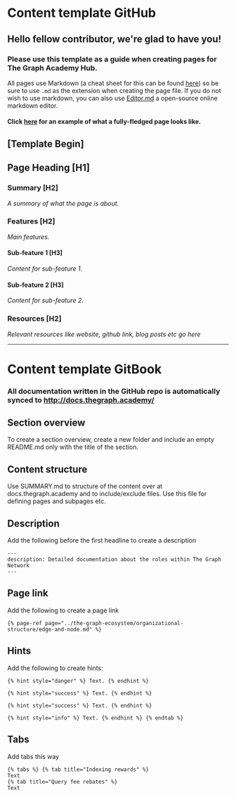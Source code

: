# Content template GitHub

## Hello fellow contributor, we're glad to have you!

### Please use this template as a guide when creating pages for The Graph Academy Hub.

All pages use Markdown \(a cheat sheet for this can be found [here](https://github.com/adam-p/markdown-here/wiki/Markdown-Cheatsheet)\) so be sure to use `.md` as the extension when creating the page file. If you do not wish to use markdown, you can also use [Editor.md](https://pandao.github.io/editor.md/en.html) a open-source online markdown editor.

#### Click [here](./) for an example of what a fully-fledged page looks like.

## \[Template Begin\]

## Page Heading \[H1\]

### Summary \[H2\]

_A summary of what the page is about._

### Features \[H2\]

_Main features._

#### Sub-feature 1 \[H3\]

_Content for sub-feature 1._

#### Sub-feature 2 \[H3\]

_Content for sub-feature 2._

### Resources \[H2\]

_Relevant resources like website, github link, blog posts etc go here_


------------


# Content template GitBook

### All documentation written in the GitHub repo is automatically synced to http://docs.thegraph.academy/

## Section overview
To create a section overview, create a new folder and include an empty README.md only with the title of the section.

## Content structure
Use SUMMARY.md to structure of the content over at docs.thegraph.academy and to include/exclude files. Use this file for defining pages and subpages etc.

## Description

Add the following before the first headline to create a description

```
---
description: Detailed documentation about the roles within The Graph Network
---
```

## Page link

Add the following to create a page link

```
{% page-ref page="../the-graph-ecosystem/organizational-structure/edge-and-node.md" %}
```

## Hints

Add the following to create hints:
```
{% hint style="danger" %} Text. {% endhint %}
```
```
{% hint style="success" %} Text. {% endhint %}
```
```
{% hint style="success" %} Text. {% endhint %}
```
```
{% hint style="info" %} Text. {% endhint %} {% endtab %}
```

## Tabs
Add tabs this way
```
{% tabs %} {% tab title="Indexing rewards" %}
Text
{% tab title="Query fee rebates" %}
Text
```


